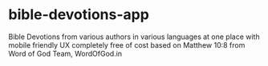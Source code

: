 # bible-devotions-app
Bible Devotions from various authors in various languages at one place with mobile friendly UX completely free of cost based on Matthew 10:8 from Word of God Team, WordOfGod.in

